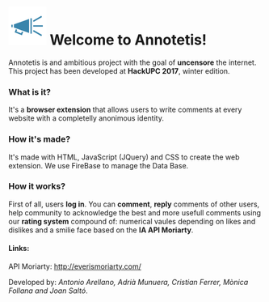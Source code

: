 # <img src="https://github.com/joansalto/annotetis/blob/master/res/megafono.png" height="75" width="75"> Welcome to Annotetis! 

Annotetis is and ambitious project with the goal of <b>uncensore</b> the internet. 
This project has been developed at <b>HackUPC 2017</b>, winter edition.

### What is it? 

It's a <b>browser extension</b> that allows users to write comments at every website with a completelly anonimous identity. 

### How it's made?

It's made with HTML, JavaScript (JQuery) and CSS to create the web extension.
We use FireBase to manage the Data Base.

### How it works?

First of all, users <b>log in</b>. You can <b>comment</b>, <b>reply</b> comments of other users, help community to acknowledge the best and more usefull comments using our <b>rating system</b> compound of: numerical vaules depending on likes and dislikes and a smilie face based on the <b>IA API Moriarty</b>.

#### Links:

API Moriarty: http://everismoriarty.com/




Developed by: <i>Antonio Arellano, Adrià Munuera, Cristian Ferrer, Mònica Follana and Joan Saltó</i>.
